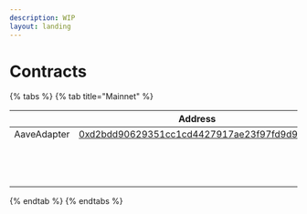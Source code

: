```yaml
---
description: WIP
layout: landing
---
```


# Contracts



{% tabs %}
{% tab title="Mainnet" %}
<table><thead><tr><th></th><th>Address</th><th data-type="checkbox">Deprecated</th></tr></thead><tbody><tr><td>AaveAdapter</td><td><a href="https://etherscan.io/address/0xd2bdd90629351cc1cd4427917ae23f97fd9d9933#code">0xd2bdd90629351cc1cd4427917ae23f97fd9d9933</a></td><td>false</td></tr><tr><td></td><td></td><td>false</td></tr><tr><td></td><td></td><td>false</td></tr><tr><td></td><td></td><td>false</td></tr></tbody></table>
{% endtab %}
{% endtabs %}

